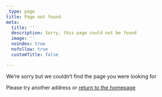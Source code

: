 ```yaml
---
_type: page
title: Page not found
meta:
  title: ''
  description: Sorry, this page could not be found
  image: ''
  noindex: true
  nofollow: true
  customTitle: false

---
```

We’re sorry but we couldn’t find the page you were looking for

Please try another address or [return to the homepage](/)